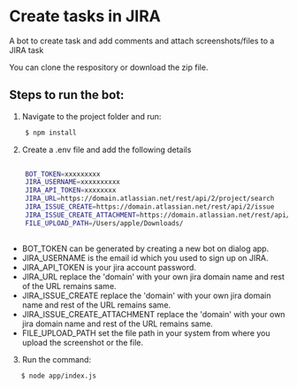 
# Create tasks in JIRA

A bot to create task and add comments and attach screenshots/files to a JIRA task

You can clone the respository or download the zip file.

## Steps to run the bot:

1. Navigate to the project folder and run:
```sh
    $ npm install
```
2. Create a .env file and add the following details

```sh
   
    BOT_TOKEN=xxxxxxxxx
    JIRA_USERNAME=xxxxxxxxxx
    JIRA_API_TOKEN=xxxxxxxx
    JIRA_URL=https://domain.atlassian.net/rest/api/2/project/search
    JIRA_ISSUE_CREATE=https://domain.atlassian.net/rest/api/2/issue
    JIRA_ISSUE_CREATE_ATTACHMENT=https://domain.atlassian.net/rest/api/3/issue
    FILE_UPLOAD_PATH=/Users/apple/Downloads/
    
```

- BOT_TOKEN can be generated by creating a new bot on dialog app.
- JIRA_USERNAME is the email id which you used to sign up on JIRA.
- JIRA_API_TOKEN is your jira account password.
- JIRA_URL  replace the 'domain' with your own jira domain name and rest of the URL remains same.
- JIRA_ISSUE_CREATE  replace the 'domain' with your own jira domain name and rest of the URL remains same.
- JIRA_ISSUE_CREATE_ATTACHMENT  replace the 'domain' with your own jira domain name and rest of the URL remains same.
- FILE_UPLOAD_PATH set the file path in your system from where you upload the screenshot or the file.

3. Run the command:
```sh
   $ node app/index.js
```

